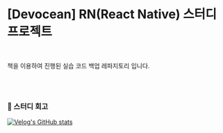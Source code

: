 # [Devocean] RN(React Native) 스터디 프로젝트

<br/>

책을 이용하여 진행된 실습 코드 백업 레파지토리 입니다.

<br/>
<br/>


### 📖 스터디 회고
[![Velog's GitHub stats](https://velog-readme-stats.vercel.app/api?name=hee_mm_&slug=Devocean-RNReact-Native-스터디-회고-c7hiir6m)](https://github.com/hee_mm_/Devocean-RNReact-Native-스터디-회고-c7hiir6m)
